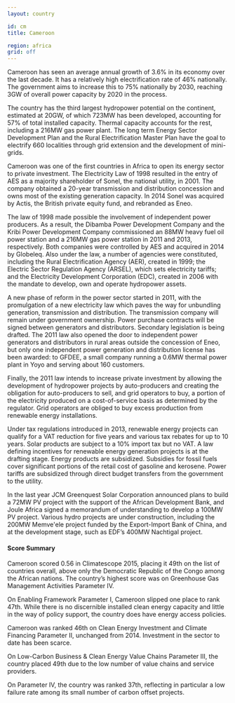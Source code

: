 ```yaml
---
layout: country

id: cm
title: Cameroon

region: africa
grid: off
---
```

Cameroon has seen an average annual growth of 3.6% in its economy over the last decade. It has a relatively high electrification rate of 46% nationally. The government aims to increase this to 75% nationally by 2030, reaching 3GW of overall power capacity by 2020 in the process.

The country has the third largest hydropower potential on the continent, estimated at 20GW, of which 723MW has been developed, accounting for 57% of total installed capacity. Thermal capacity accounts for the rest, including a 216MW gas power plant. The long term Energy Sector Development Plan and the Rural Electrification Master Plan have the goal to electrify 660 localities through grid extension and the development of mini-grids.

Cameroon was one of the first countries in Africa to open its energy sector to private investment. The Electricity Law of 1998 resulted in the entry of AES as a majority shareholder of Sonel, the national utility, in 2001. The company obtained a 20-year transmission and distribution concession and owns most of the existing generation capacity. In 2014 Sonel was acquired by Actis, the British private equity fund, and rebranded as Eneo.

The law of 1998 made possible the involvement of independent power producers. As a result, the Dibamba Power Development Company and the Kribi Power Development Company commissioned an 88MW heavy fuel oil power station and a 216MW gas power station in 2011 and 2013, respectively. Both companies were controlled by AES and acquired in 2014 by Globeleq.
Also under the law, a number of agencies were constituted, including the Rural Electrification Agency (AER), created in 1999; the Electric Sector Regulation Agency (ARSEL), which sets electricity tariffs; and the Electricity Development Corporation (EDC), created in 2006 with the mandate to develop, own and operate hydropower assets.

A new phase of reform in the power sector started in 2011, with the promulgation of a new electricity law which paves the way for unbundling generation, transmission and distribution. The transmission company will remain under government ownership. Power purchase contracts will be signed between generators and distributors. Secondary legislation is being drafted.
The 2011 law also opened the door to independent power generators and distributors in rural areas outside the concession of Eneo, but only one independent power generation and distribution license has been awarded: to GFDEE, a small company running a 0.6MW thermal power plant in Yoyo and serving about 160 customers.

Finally, the 2011 law intends to increase private investment by allowing the development of hydropower projects by auto-producers and creating the obligation for auto-producers to sell, and grid operators to buy, a portion of the electricity produced on a cost-of-service basis as determined by the regulator. Grid operators are obliged to buy excess production from renewable energy installations.

Under tax regulations introduced in 2013, renewable energy projects can qualify for a VAT reduction for five years and various tax rebates for up to 10 years. Solar products are subject to a 10% import tax but no VAT. A law defining incentives for renewable energy generation projects is at the drafting stage. Energy products are subsidized. Subsidies for fossil fuels cover significant portions of the retail cost of gasoline and kerosene. Power tariffs are subsidized through direct budget transfers from the government to the utility.

In the last year JCM Greenquest Solar Corporation announced plans to build a 72MW PV project with the support of the African Development Bank, and Joule Africa signed a memorandum of understanding to develop a 100MW PV project. Various hydro projects are under construction, including the 200MW Memve'ele project funded by the Export-Import Bank of China, and at the development stage, such as EDF’s 400MW Nachtigal project.

#### Score Summary

Cameroon scored 0.56 in Climatescope 2015, placing it 49th on the list of countries overall, above only the Democratic Republic of the Congo among the African nations. The country’s highest score was on Greenhouse Gas Management Activities Parameter IV. 

On Enabling Framework Parameter I, Cameroon slipped one place to rank 47th. While there is no discernible installed clean energy capacity and little in the way of policy support, the country does have energy access policies. 

Cameroon was ranked 46th on Clean Energy Investment and Climate Financing Parameter II, unchanged from 2014. Investment in the sector to date has been scarce. 

On Low-Carbon Business & Clean Energy Value Chains Parameter III, the country placed 49th due to the low number of value chains and service providers. 

On Parameter IV, the country was ranked 37th, reflecting in particular a low failure rate among its small number of carbon offset projects.



